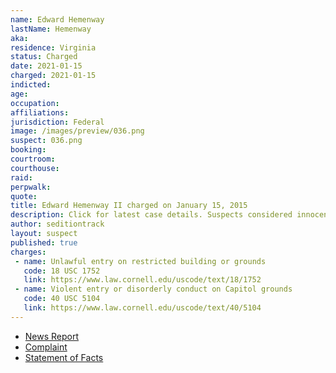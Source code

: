 ```yaml
---
name: Edward Hemenway
lastName: Hemenway
aka:
residence: Virginia
status: Charged
date: 2021-01-15
charged: 2021-01-15
indicted:
age:
occupation:
affiliations:
jurisdiction: Federal
image: /images/preview/036.png
suspect: 036.png
booking:
courtroom:
courthouse:
raid:
perpwalk:
quote:
title: Edward Hemenway II charged on January 15, 2015
description: Click for latest case details. Suspects considered innocent until proven guilty.
author: seditiontrack
layout: suspect
published: true
charges:
 - name: Unlawful entry on restricted building or grounds
   code: 18 USC 1752
   link: https://www.law.cornell.edu/uscode/text/18/1752
 - name: Violent entry or disorderly conduct on Capitol grounds
   code: 40 USC 5104
   link: https://www.law.cornell.edu/uscode/text/40/5104
---
```

- [News Report](https://www.whas11.com/article/news/crime/kentucky-capitol-riot-arrests-bauer/417-51b5098f-25b0-41f7-898b-37616e64dc5d)
- [Complaint](https://www.justice.gov/opa/page/file/1355726/download)
- [Statement of Facts](https://www.justice.gov/opa/page/file/1355721/download)
